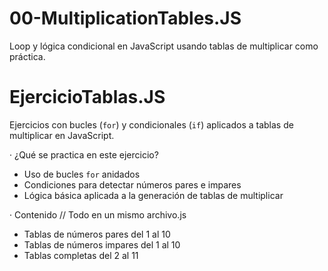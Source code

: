 # 00-MultiplicationTables.JS
Loop y lógica condicional en JavaScript usando tablas de multiplicar como práctica. 

# EjercicioTablas.JS
Ejercicios con bucles (`for`) y condicionales (`if`) aplicados a tablas de multiplicar en JavaScript.

· ¿Qué se practica en este ejercicio?

- Uso de bucles `for` anidados
- Condiciones para detectar números pares e impares
- Lógica básica aplicada a la generación de tablas de multiplicar

· Contenido
// Todo en un mismo archivo.js

- Tablas de números pares del 1 al 10
- Tablas de números impares del 1 al 10
- Tablas completas del 2 al 11
